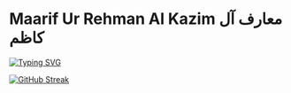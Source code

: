 # Maarif Ur Rehman Al Kazim معارف آل كاظم

[![Typing SVG](https://readme-typing-svg.herokuapp.com?font=Fira+Code&pause=1000&color=0CF7E5&width=435&lines=I'm+a+Front-End+Developer;Building+HeadStartupPK+%26+FahimGroup)](https://git.io/typing-svg)

[![GitHub Streak](https://streak-stats.demolab.com?user=MrFrayman&theme=windows-dark)](https://git.io/streak-stats)
